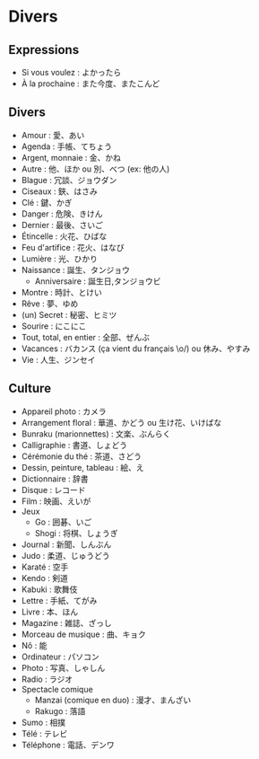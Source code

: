 # Divers

## Expressions

- Si vous voulez : よかったら
- À la prochaine : また今度、またこんど

## Divers

- Amour : 愛、あい
- Agenda : 手帳、てちょう
- Argent, monnaie : 金、かね
- Autre : 他、ほか ou 別、べつ (ex: 他の人)
- Blague : 冗談、ジョウダン
- Ciseaux : 鋏、はさみ
- Clé : 鍵、かぎ
- Danger : 危険、きけん
- Dernier : 最後、さいご
- Étincelle : 火花、ひばな
- Feu d'artifice : 花火、はなび
- Lumière : 光、ひかり
- Naissance : 誕生、タンジョウ
  - Anniversaire : 誕生日,タンジョウビ
- Montre : 時計、とけい
- Rêve : 夢、ゆめ
- (un) Secret : 秘密、ヒミツ
- Sourire : にこにこ
- Tout, total, en entier : 全部、ぜんぶ
- Vacances : バカンス (ça vient du français \o/) ou 休み、やすみ
- Vie : 人生、ジンセイ

## Culture

- Appareil photo : カメラ
- Arrangement floral : 華道、かどう ou 生け花、いけばな
- Bunraku (marionnettes) : 文楽、ぶんらく
- Calligraphie : 書道、しょどう
- Cérémonie du thé : 茶道、さどう
- Dessin, peinture, tableau : 絵、え
- Dictionnaire : 辞書
- Disque : レコード
- Film : 映画、えいが
- Jeux
  - Go : 囲碁、いご
  - Shogi : 将棋、しょうぎ
- Journal : 新聞、しんぶん
- Judo : 柔道、じゅうどう
- Karaté : 空手
- Kendo : 剣道
- Kabuki : 歌舞伎
- Lettre : 手紙、てがみ
- Livre : 本、ほん
- Magazine : 雑誌、ざっし
- Morceau de musique : 曲、キョク
- Nô : 能
- Ordinateur : パソコン
- Photo : 写真、しゃしん
- Radio : ラジオ
- Spectacle comique
  - Manzai (comique en duo) : 漫才、まんざい
  - Rakugo : 落語
- Sumo : 相撲
- Télé : テレビ
- Téléphone : 電話、デンワ

